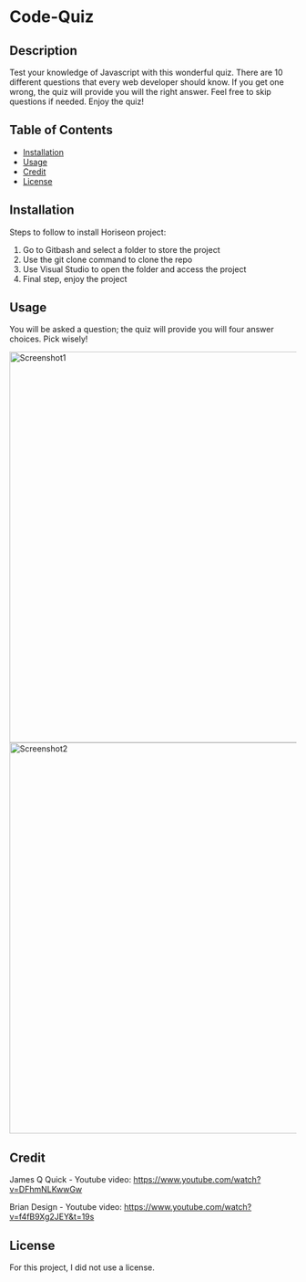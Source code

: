 # Code-Quiz

## Description
Test your knowledge of Javascript with this wonderful quiz. There are 10 different questions that every web developer should know. If you get one wrong, the quiz will provide you will the right answer. Feel free to skip questions if needed. Enjoy the quiz!

## Table of Contents

- [Installation](#installation)
- [Usage](#usage)
- [Credit](#credit)
- [License](#license)

## Installation

Steps to follow to install Horiseon project:
1. Go to Gitbash and select a folder to store the project
2. Use the git clone command to clone the repo
3. Use Visual Studio to open the folder and access the project
4. Final step, enjoy the project

## Usage
You will be asked a question; the quiz will provide you will four answer choices. Pick wisely!

<img width= "685" alt="Screenshot1" src=“quiz.png”>
<img width= "685" alt="Screenshot2" src=“quiz2.png”>

## Credit

James Q Quick - 
Youtube video: https://www.youtube.com/watch?v=DFhmNLKwwGw 

Brian Design -
Youtube video: https://www.youtube.com/watch?v=f4fB9Xg2JEY&t=19s

## License

For this project, I did not use a license.
